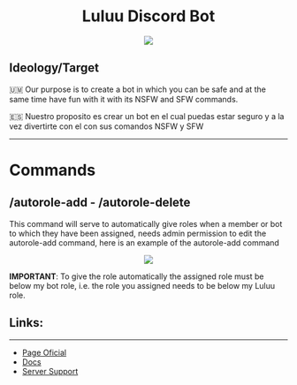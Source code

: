 <h1 align="center"> Luluu Discord Bot</h1>
<p align="center"><img src="https://i.imgur.com/z2Ph8el.jpg"/></p> 


## Ideology/Target

🇺🇲 Our purpose is to create a bot in which you can be safe and at the same time have fun with it with its NSFW and SFW commands.
 
🇪🇸 Nuestro proposito es crear un bot en el cual puedas estar seguro y a la vez divertirte con el con sus comandos NSFW y SFW


---
# Commands
## /autorole-add - /autorole-delete
This command will serve to automatically give roles when a member or bot to which they have been assigned, needs admin permission to edit the autorole-add command, here is an example of the autorole-add command

<p align="center"><img src="https://i.imgur.com/seANxn0.png"/></p> 

**IMPORTANT**: To give the role automatically the assigned role must be below my bot role, i.e. the role you assigned needs to be below my Luluu role.



## Links:
---

- [Page Oficial](http://luluu.likesyou.org/)
- [Docs](http://docsluluu.likesyou.org/)
- [Server Support](https://discord.gg/gThRVNbuvB)

